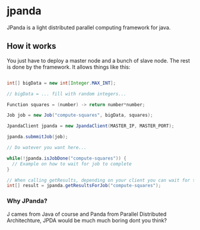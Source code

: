 # jpanda
JPanda is a light distributed parallel computing framework for java.

## How it works
You just have to deploy a master node and a bunch of slave node. The rest is done by the framework. It allows things like this:

```java

int[] bigData = new int[Integer.MAX_INT];

// bigData = ... fill with random integers...

Function squares = (number) -> return number*number;

Job job = new Job("compute-squares", bigData, squares);

JpandaClient jpanda = new JpandaClient(MASTER_IP, MASTER_PORT);

jpanda.submmitJob(job);

// Do watever you want here...

while(!jpanda.isJobDone("compute-squares")) {
  // Example on how to wait for job to complete
}

// When calling getResults, depending on your client you can wait for them to be ready or get and exception if they are not ready.
int[] result = jpanda.getResultsForJob("compute-squares");

````

### Why JPanda?
J cames from Java of course and Panda from Parallel Distributed Architechture, JPDA would be much much boring dont you think?
